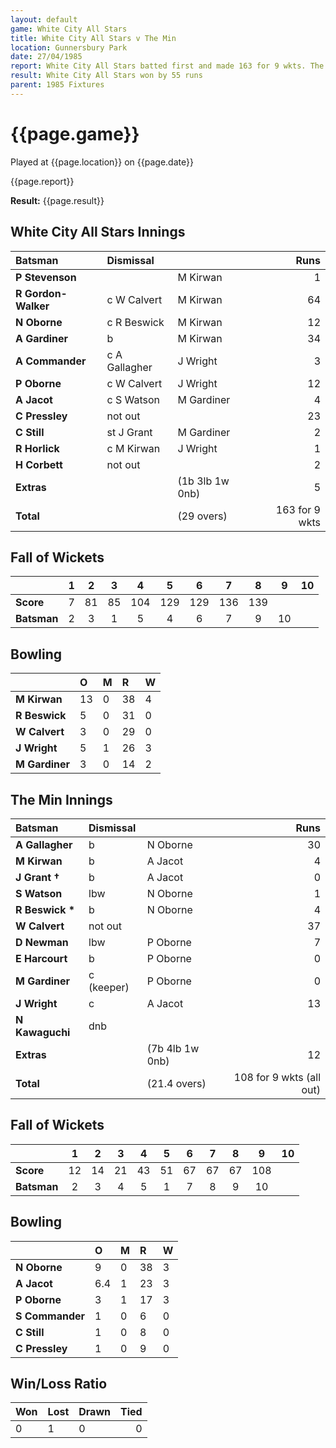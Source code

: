 ```yaml
---
layout: default
game: White City All Stars
title: White City All Stars v The Min
location: Gunnersbury Park
date: 27/04/1985
report: White City All Stars batted first and made 163 for 9 wkts. The Min replied with 108 for 9 wkts (all out).
result: White City All Stars won by 55 runs
parent: 1985 Fixtures
---
```


# {{page.game}}

Played at {{page.location}} on {{page.date}}

{{page.report}}

**Result:** {{page.result}}

## White City All Stars Innings

| Batsman | Dismissal |  | Runs |
|:---|:---|---|---:|
| **P Stevenson** |  | M Kirwan | 1 | 
| **R Gordon-Walker** | c W Calvert | M Kirwan | 64 | 
| **N Oborne** | c R Beswick | M Kirwan | 12 | 
| **A Gardiner** | b | M Kirwan | 34 | 
| **A Commander** | c A Gallagher | J Wright | 3 | 
| **P Oborne** | c W Calvert | J Wright | 12 | 
| **A Jacot** | c S Watson | M Gardiner | 4 | 
| **C Pressley** | not out |  | 23 | 
| **C Still** | st J Grant | M Gardiner | 2 | 
| **R Horlick** | c M Kirwan | J Wright | 1 | 
| **H Corbett** | not out | | 2 | 
| **Extras** | | (1b 3lb 1w 0nb) | 5 | 
| **Total** | | (29 overs) | 163 for 9 wkts | 

## Fall of Wickets

| | 1 | 2 | 3 | 4 | 5 | 6 | 7 | 8 | 9 | 10 |
|---|:---:|:---:|:---:|:---:|:---:|:---:|:---:|:---:|:---:|:---:|
| **Score** | 7 | 81 | 85 | 104 | 129 | 129 | 136 | 139 |  |  | 
| **Batsman** | 2 | 3 | 1 | 5 | 4 | 6 | 7 | 9 | 10 |  | 


## Bowling

| | O | M | R | W |
|---|:---|:---|:---|:---|
| **M Kirwan** | 13 | 0 | 38 | 4 | 
| **R Beswick** | 5 | 0 | 31 | 0 | 
| **W Calvert** | 3 | 0 | 29 | 0 | 
| **J Wright** | 5 | 1 | 26 | 3 | 
| **M Gardiner** | 3 | 0 | 14 | 2 |

## The Min Innings

| Batsman | Dismissal |  | Runs |
|:---|:---|---|---:|
| **A Gallagher** | b | N Oborne | 30 | 
| **M Kirwan** | b | A Jacot | 4 | 
| **J Grant &#8224;** | b | A Jacot | 0 | 
| **S Watson** | lbw | N Oborne | 1 | 
| **R Beswick &#42;** | b  | N Oborne | 4 | 
| **W Calvert** |not out |  | 37 | 
| **D Newman** | lbw | P Oborne | 7 | 
| **E Harcourt** | b | P Oborne | 0 | 
| **M Gardiner** | c (keeper) | P Oborne | 0 | 
| **J Wright** | c | A Jacot | 13 | 
| **N Kawaguchi** | dnb |  |  |  
| **Extras** | | (7b 4lb 1w 0nb) | 12 | 
| **Total** | | (21.4 overs) | 108 for 9 wkts (all out) | 

## Fall of Wickets

| | 1 | 2 | 3 | 4 | 5 | 6 | 7 | 8 | 9 | 10 |
|---|:---:|:---:|:---:|:---:|:---:|:---:|:---:|:---:|:---:|:---:|
| **Score** | 12 | 14 | 21 | 43 | 51 | 67 | 67 | 67 | 108 |  | 
| **Batsman** | 2 | 3 | 4 | 5 | 1 | 7 | 8 | 9 | 10 |  | 


## Bowling

| | O | M | R | W |
|---|:---|:---|:---|:---|
| **N Oborne** | 9 | 0 | 38 | 3 | 
| **A Jacot** | 6.4 | 1 | 23 | 3 | 
| **P Oborne** | 3 | 1 | 17 | 3 | 
| **S Commander** | 1 | 0 | 6 | 0 | 
| **C Still** | 1 | 0 | 8 | 0 |
| **C Pressley** | 1 | 0 | 9 | 0 |

## Win/Loss Ratio

| Won | Lost | Drawn | Tied |
|:---|:---|:---|---:|
| 0 | 1 | 0 | 0 |
